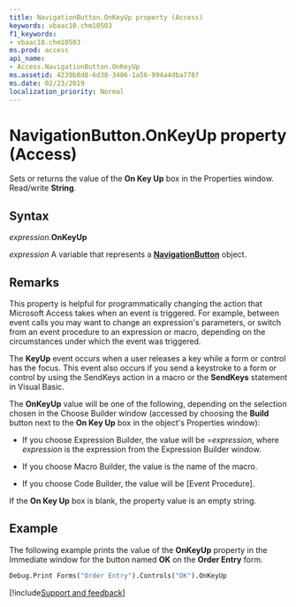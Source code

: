 ```yaml
---
title: NavigationButton.OnKeyUp property (Access)
keywords: vbaac10.chm10503
f1_keywords:
- vbaac10.chm10503
ms.prod: access
api_name:
- Access.NavigationButton.OnKeyUp
ms.assetid: 4239b8d8-6d38-3406-1a56-994a4dba778f
ms.date: 02/23/2019
localization_priority: Normal
---
```



# NavigationButton.OnKeyUp property (Access)

Sets or returns the value of the **On Key Up** box in the Properties window. Read/write **String**.


## Syntax

_expression_.**OnKeyUp**

_expression_ A variable that represents a **[NavigationButton](Access.NavigationButton.md)** object.


## Remarks

This property is helpful for programmatically changing the action that Microsoft Access takes when an event is triggered. For example, between event calls you may want to change an expression's parameters, or switch from an event procedure to an expression or macro, depending on the circumstances under which the event was triggered. 

The **KeyUp** event occurs when a user releases a key while a form or control has the focus. This event also occurs if you send a keystroke to a form or control by using the SendKeys action in a macro or the **SendKeys** statement in Visual Basic.

The **OnKeyUp** value will be one of the following, depending on the selection chosen in the Choose Builder window (accessed by choosing the **Build** button next to the **On Key Up** box in the object's Properties window):

- If you choose Expression Builder, the value will be =_expression_, where _expression_ is the expression from the Expression Builder window.
    
- If you choose Macro Builder, the value is the name of the macro. 
    
- If you choose Code Builder, the value will be [Event Procedure]. 
    
If the **On Key Up** box is blank, the property value is an empty string.


## Example

The following example prints the value of the **OnKeyUp** property in the Immediate window for the button named **OK** on the **Order Entry** form.

```vb
Debug.Print Forms("Order Entry").Controls("OK").OnKeyUp
```

[!include[Support and feedback](~/includes/feedback-boilerplate.md)]